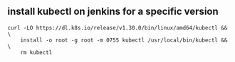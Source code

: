 ## install kubectl on jenkins for a specific version

```
curl -LO https://dl.k8s.io/release/v1.30.0/bin/linux/amd64/kubectl && \
    install -o root -g root -m 0755 kubectl /usr/local/bin/kubectl && \
    rm kubectl

```